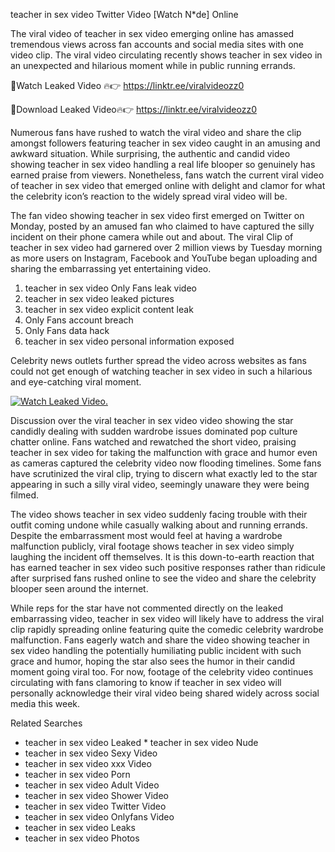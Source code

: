﻿teacher in sex video Twitter Video [Watch N*de] Online

The viral video of ﻿teacher in sex video emerging online has amassed tremendous views across fan accounts and social media sites with one video clip. The viral video circulating recently shows ﻿teacher in sex video in an unexpected and hilarious moment while in public running errands. 

🔴Watch Leaked Video 🔥👉  https://linktr.ee/viralvideozz0 

🔴Download Leaked Video🔥👉  https://linktr.ee/viralvideozz0 

Numerous fans have rushed to watch the viral video and share the clip amongst followers featuring ﻿teacher in sex video caught in an amusing and awkward situation. While surprising, the authentic and candid video showing ﻿teacher in sex video handling a real life blooper so genuinely has earned praise from viewers. Nonetheless, fans watch the current viral video of ﻿teacher in sex video that emerged online with delight and clamor for what the celebrity icon’s reaction to the widely spread viral video will be.

The fan video showing ﻿teacher in sex video first emerged on Twitter on Monday, posted by an amused fan who claimed to have captured the silly incident on their phone camera while out and about. The viral Clip of ﻿teacher in sex video had garnered over 2 million views by Tuesday morning as more users on Instagram, Facebook and YouTube began uploading and sharing the embarrassing yet entertaining video. 

1. ﻿teacher in sex video Only Fans leak video
2. ﻿teacher in sex video leaked pictures
3. ﻿teacher in sex video explicit content leak
4. Only Fans account breach
5. Only Fans data hack
6. ﻿teacher in sex video personal information exposed

Celebrity news outlets further spread the video across websites as fans could not get enough of watching ﻿teacher in sex video in such a hilarious and eye-catching viral moment. 

[![Watch Leaked Video.](https://miro.medium.com/v2/resize:fit:828/format:webp/1*cilzJN44JGOrTw9NJCrNHA.gif "Watch Leaked Video")](https://linktr.ee/viralvideozz0)

Discussion over the viral ﻿teacher in sex video video showing the star candidly dealing with sudden wardrobe issues dominated pop culture chatter online. Fans watched and rewatched the short video, praising ﻿teacher in sex video for taking the malfunction with grace and humor even as cameras captured the celebrity video now flooding timelines. Some fans have scrutinized the viral clip, trying to discern what exactly led to the star appearing in such a silly viral video, seemingly unaware they were being filmed.

The video shows ﻿teacher in sex video suddenly facing trouble with their outfit coming undone while casually walking about and running errands. Despite the embarrassment most would feel at having a wardrobe malfunction publicly, viral footage shows ﻿teacher in sex video simply laughing the incident off themselves. It is this down-to-earth reaction that has earned ﻿teacher in sex video such positive responses rather than ridicule after surprised fans rushed online to see the video and share the celebrity blooper seen around the internet.  

While reps for the star have not commented directly on the leaked embarrassing video, ﻿teacher in sex video will likely have to address the viral clip rapidly spreading online featuring quite the comedic celebrity wardrobe malfunction. Fans eagerly watch and share the video showing ﻿teacher in sex video handling the potentially humiliating public incident with such grace and humor, hoping the star also sees the humor in their candid moment going viral too. For now, footage of the celebrity video continues circulating with fans clamoring to know if ﻿teacher in sex video will personally acknowledge their viral video being shared widely across social media this week.

Related Searches
* ﻿teacher in sex video Leaked
﻿* teacher in sex video Nude
* ﻿teacher in sex video Sexy Video
* ﻿teacher in sex video xxx Video
* ﻿teacher in sex video Porn
* ﻿teacher in sex video Adult Video
* ﻿teacher in sex video Shower Video
* ﻿teacher in sex video Twitter Video
* ﻿teacher in sex video Onlyfans Video
* ﻿teacher in sex video Leaks
* ﻿teacher in sex video Photos